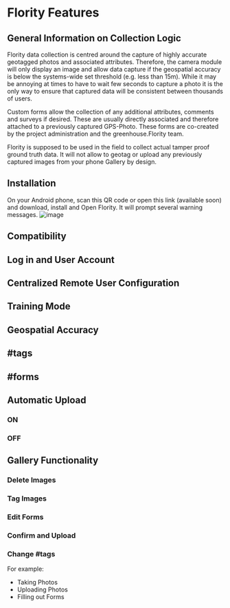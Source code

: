 # Flority Features

## General Information on Collection Logic
Flority data collection is centred around the capture of highly accurate geotagged photos and associated attributes. Therefore, the camera module will only display an image and allow data capture if the geospatial accuracy is below the systems-wide set threshold (e.g. less than 15m). While it may be annoying at times to have to wait few seconds to capture a photo it is the only way to ensure that captured data will be consistent between thousands of users.

Custom forms allow the collection of any additional attributes, comments and surveys if desired. These are usually directly associated and therefore attached to a previously captured GPS-Photo. These forms are co-created by the project administration and the greenhouse.Flority team.

Flority is supposed to be used in the field to collect actual tamper proof ground truth data. 
It will not allow to geotag or upload any previously captured images from your phone Gallery by design. 

## Installation
On your Android phone, scan this QR code or open this link (available soon) and download, install and Open Flority. 
It will prompt several warning messages.  ![image](https://github.com/Wells-for-Zoe/book/assets/97762115/2ab90bdd-5784-4b5a-bb89-90af16760263)

## Compatibility 
## Log in and User Account
## Centralized Remote User Configuration
## Training Mode
## Geospatial Accuracy
## #tags
## #forms
## Automatic Upload
### ON
### OFF
## Gallery Functionality
### Delete Images
### Tag Images
### Edit Forms
### Confirm and Upload
### Change #tags



For example:
- Taking Photos
- Uploading Photos
- Filling out Forms
